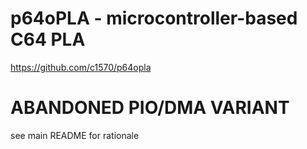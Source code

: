 # p64oPLA - microcontroller-based C64 PLA
https://github.com/c1570/p64opla

# ABANDONED PIO/DMA VARIANT

see main README for rationale
